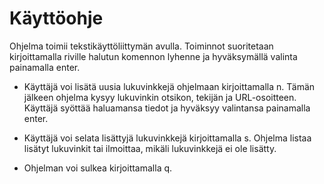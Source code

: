 # Käyttöohje

Ohjelma toimii tekstikäyttöliittymän avulla. Toiminnot suoritetaan kirjoittamalla riville halutun komennon lyhenne ja hyväksymällä valinta painamalla enter.

* Käyttäjä voi lisätä uusia lukuvinkkejä ohjelmaan kirjoittamalla n. Tämän jälkeen ohjelma kysyy lukuvinkin otsikon, tekijän ja URL-osoitteen. Käyttäjä syöttää haluamansa tiedot ja hyväksyy valintansa painamalla enter.

* Käyttäjä voi selata lisättyjä lukuvinkkejä kirjoittamalla s. Ohjelma listaa lisätyt lukuvinkit tai ilmoittaa, mikäli lukuvinkkejä ei ole lisätty. 

* Ohjelman voi sulkea kirjoittamalla q.

